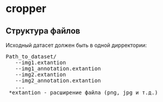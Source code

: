 # cropper
## Структура файлов
Исходный датасет должен быть в одной дирректории:  
<pre>
Path_to_dataset/  
   --img1.extantion  
   --img1_annotation.extantion  
   --img2.extantion  
   --img2_annotation.extantion  
   ...  
 *extantion - расширение файла (png, jpg и т.д.) </pre>
